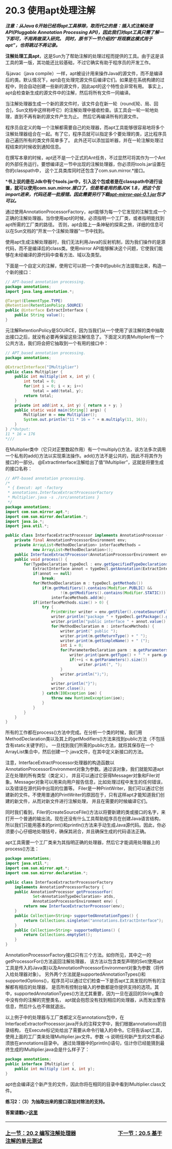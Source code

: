 # 20.3 使用apt处理注解
>>
***注意：从Java 6开始已经将apt工具移除，取而代之的是：插入式注解处理API(Pluggable Annotation Processing API)，因此我们对apt工具只需了解一下即可，不用再做深入研究。***
***同时，原书下一节介绍的“将观察这模式用于apt”，也将跳过不再记录。***

**注解处理工具apt**，这是Sun为了帮助注解的处理过程而提供的工具。由于这是该工具的第一版，其功能还比较基础，不过它确实有助于程序员的开发工作。

与javac（java compile）一样，apt被设计用来操作Java的源文件，而不是编译后的类。默认情况下，apt会在处理完源文件后编译它们。如果是在系统构建的过程中，则会自动创建一些新的源文件，因此apt的这个特性会非常有用。
事实上，apt会检查新生成的源文件中的注解，然后将所有文件一同编译。

当注解处理器生成一个新的源文件时，该文件会在新一轮（round[轮、局、回合]，Sun文档中这样称呼它）的注解处理中接收检查。该工具会一轮一轮地处理，直到不再有新的源文件产生为止。
然后它再编译所有的源文件。

程序员自定义的每一个注解都需要自己的处理器，而apt工具能够很容易地将多个注解处理器组合在一起。有了它，程序员就可以指定多个要处理的类，这比程序员自己遍历所有的类文件简单多了。
此外还可以添加监听器，并在一轮注解处理过程结束的时候收到通知信息。

在撰写本章的时候，apt还不是一个正式的Ant任务，不过显然可将其作为一个Ant的外部任务运行。要想编译这一节中出现的注解处理器，你必须将tools.jar设置在你的classpath中，
这个工具类库同时还包含了com.sun.mirror.*接口。
>>
***书上说的是在Jdk中有个tools.jar中，引入这个包或者是在classpath中进行设置，就可以使用com.sun.mirror.*接口了，但是笔者用的是JDK 1.8，把这个包import进来，代码还是一批报错。因此需要另行下载[apt-mirror-api-0.1.jar](http://www.java2s.com/Code/Jar/a/Downloadaptmirrorapi01jar.htm)包才可以。***

通过使用AnnotationProcessorFactory，apt能够为每一个它发现的注解生成一个正确的注解处理器。当你使用apt的时候，必须指明一个工厂类，或者指明能找到apt所需的工厂类的路径。
否则，apt会踏上一条神秘的探索之旅，详细的信息可以在Sun文档的“开发一个注解处理器”一节中找到。

使用apt生成注解处理器时，我们无法利用Java的反射机制，因为我们操作的是源代码，而不是编译后的class类。使用mirror API能够解决这个问题，它使我们能够在未经编译的源代码中查看方法、域以及类型。

下面是一个自定义的注解，使用它可以把一个类中的public方法提取出来，构造一个新的接口：
```java
// APT-based annotation processing.
package annotations;
import java.lang.annotation.*;

@Target(ElementType.TYPE)
@Retention(RetentionPolicy.SOURCE)
public @interface ExtractInterface {
    public String value();
}
```
元注解RetentionPolicy是SOURCE，因为当我们从一个使用了该注解的类中抽取出接口之后，就没有必要再保留这些注解信息了。下面定义的类Multiplier有一个公共方法，我们将会把它抽取到一个有用的接口中：
```java
// APT_based annotation processing.
package annotations;

@ExtractInterface("IMultiplier")
public class Multiplier {
    public int multiply(int x, int y) {
    	int total = 0;
    	for(int i = 0; i < x; i++)
    		total = add(total, y);
        return total;
    }
    private int add(int x, int y) { return x + y; }
	public static void main(String[] args) {
        Multiplier m = new Multiplier();
        System.out.println("11 * 16 = " + m.multiply(11, 16));
	}
} /*Output:
11 * 16 = 176
*///
```
在Multiplier类中（它只对正整数起作用）有一个multiply()方法，该方法多次调用一个私有的add()方法以实现乘法操作。add()方法不是公共的，因此不将其作为接口的一部分。
@ExtractInterface注解给出了值“IMultiplier”，这就是将要生成的接口名称：
```java
// APT-based annotation processing.
/* 
 * { Execut: apt -factory 
 * annotations.InterfaceExtractProcessorFactory 
 * Multiplier.java -s ./src/annotations }
 */
package annotations;
import com.sun.mirror.apt.*;
import com.sun.mirror.declaration.*;
import java.io.*;
import java.util.*;

public class InterfaceExtractProcessor implements AnnotationProcessor {
    private final AnnotationProcessorEnvironment env;
    private ArrayList<MethodDeclaration> interfaceMethods = 
    		new ArrayList<MethodDeclaration>();
    public InterfaceExtractProcessor(AnnotationProcessorEnvironment env) { this.env = env; }
    public void process() {
    	for(TypeDeclaration typeDecl : env.getSpecifiedTypeDeclarations()) {
    		ExtractInterface annot = typeDecl.getAnnotation(ExtractInterface.class);
    		if(annot == null)
    			break;
    		for(MethodDeclaration m : typeDecl.getMethods())
    			if(m.getModifiers().contains(Modifier.PUBLIC) &&
    					!(m.getModifiers().contains(Modifier.STATIC)))
    				interfaceMethods.add(m);
    		if(interfaceMethods.size() > 0) {
    			try {
    				PrintWriter writer = env.getFiler().createSourceFile(annot.value());
    				writer.println("package " + typeDecl.getPackage().getQualifiedName() + ";");
    				writer.println("public interface " + annot.value() + " {");
    				for(MethodDeclaration m : interfaceMethods) {
    					writer.print(" public ");
    					writer.print(m.getReturnType() + " ");
    					writer.print(m.getSimpleName() + " (");
    					int i = 0;
    					for(ParameterDeclaration parm : m.getParameters()) {
    						writer.print(parm.getType() + " " + parm.getSimpleName());
    						if(++i < m.getParameters().size())
    							writer.print(", ");
    					}
    					writer.println(");");
    				}
    				writer.println("}");
    				writer.close();
    			} catch(IOException ioe) {
    				throw new RuntimeException(ioe);
    			}
    		}
    	}
    }
}
```
所有的工作都在process()方法中完成。在分析一个类的时候，我们用MethodDeclaration类以及其上的getModifiers()方法来找到public方法（不包括含有static关键字的）。
一旦找到我们所需的public方法，就将其保存在一个ArrayList集合中，然后创建一个.java文件，在其中定义新接口的方法。

注意，InterfaceExtractProcessor处理器的构造函数以AnnotationProcessorEnvironment对象为参数。通过该对象，我们就能知道apt正在处理的所有类型（类定义），
并且可以通过它获得Messager对象和Filer对象。Messager对象可以用来向用户报告信息，比如处理过程中发生的任何错误，以及错误在源代码中出现的位置等。
Filer是一种PrintWriter，我们可以通过它创建新的文件。不使用普通的PrintWriter的原因在于，只有这样apt才能知道我们创建的新文件，从而对新文件进行注解处理，
并且在需要的时候编译它们。

同时我们看到，Filer的createSourceFile()方法以将要新建的类或接口的名字，来打开一个普通的输出流。现在还没有什么工具帮助程序员在创建Java语言结构，
所以我们只能用基本的print()和println()方法来手动生成Java源代码。因此，你必须要小心仔细地处理括号，确保其闭合，并且确保生成的代码语法正确。

apt工具需要一个工厂类来为其指明正确的处理器，然后它才能调用处理器上的process()方法：
```java
package annotations;
import java.util.*;
import com.sun.mirror.apt.*;
import com.sun.mirror.declaration.*;

public class InterfaceExtractorProcessorFactory 
    implements AnnotationProcessorFactory {
    public AnnotationProcessor getProcessorFor(
    		Set<AnnotationTypeDeclaration> atds,
    		AnnotationProcessorEnvironment env) {
    	return new InterfaceExtractorProcessor(env);
    }
    public Collection<String> supportedAnnotationTypes() {
    	return Collections.singleton("annotations.ExtractInterface");
    }
    public Collection<String> supportedOptions() {
    	return Collections.emptySet();
    }
}
```
AnnotationProcessorFactory接口只有三个方法。如你所见，其中之一的getProcessorFor()方法返回注解处理器，
该方法以包含类型声明的Set(使用apt工具是传入的Java类)以及AnnotationProcessorEnvironment对象为参数（将传入给处理器对象）。
另外两个方法就是supportedAnnotationTypes()和supportedOptions()，程序员可以通过它们检查一下是否apt工具发现的所有的注解都有相应的处理器，
是否所有控制台输入的参数都是你提供支持的选项。其中，supportedAnnotationTypes()方法尤其重要，因为一旦在返回的String集合中没有你的注解的完整类名，
apt就会抱怨没有找到相应的处理器，从而发出警告信息，然后什么也不做就退出。

以上例子中的处理器与工厂类都定义在annotations包中，在InterfaceExtractorProcessor.java开头的注释文字中，我们根据annotations的目录结构，
在Execute标记处给出了需要从命令行输入的命令。它将告诉apt工具，使用上面的工厂类来处理Multiplier.jav文件。参数 -s 说明任何新产生的文件都必须放在annotations目录中。
通过处理器中的println()语句，估计你已经能猜到最终生成的IMultiplier.java会是什么样子了：
```java
package annotations;
public interface IMultiplier {
	public int multiply (int x, int y);
}
```
apt也会编译这个新产生的文件，因此你将在相同的目录中看到IMultiplier.class文件。

**练习2：（3）为抽取出来的接口添加对除法的支持。**

**答案请戳:point_right:[这里](solutions/Ex02.md)**

---

### [上一节：20.2 编写注解处理器](20.2_Writing_annotation_processors.md)　　　　　　　　[下一节：20.5 基于注解的单元测试](20.5_Annotation-based_unit_testing.md)
